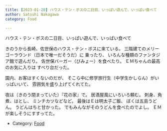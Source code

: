 ```yaml
---
title: [2023-01-20] ハウス・テン・ボスの二日目、いっぱい遊んで、いっぱい食べて
author: Satoshi Nakagawa
category: Food

---
```


ハウス・テン・ボスの二日目、いっぱい遊んで、いっぱい食べて

 きのうから長崎、佐世保のハウス・テン・ボスに来ている。
三階建てのメリーゴーラウンド（日本で唯一だそうだ）に
乗ったり、
いろんな種類のファンタジア館で遊んだり。
佐世保バーガー（びみょー）を食べたり。
ＥＭちゃんの最高のお気に入りは
すべり台だった。

 園内、お客はすくないのだが、
そこら中に修学旅行生（中学生かしらん）がいっぱいいて、
雰囲気を盛り上げてくれてた。

<!--more-->

 夜は（きのう閉まっていた）『花の家』で。
居酒屋風にいろいろ頼む。
刺身、角煮、はとし、
ミンチカツなどなど。
最後はＥは明太子ご飯、
ぼくは五島うどん。
うどんはちと甘かった。
でもみんながそのうどんを食べたのでよし。
ＥＭが楽しそうにすすってた。

- Category: [Food](https://merapano.github.io/categories.html#Food)

